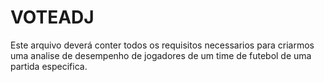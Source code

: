 # VOTEADJ
Este arquivo deverá conter todos os requisitos necessarios para criarmos uma analise de desempenho de jogadores de um time de futebol de uma partida especifica.
